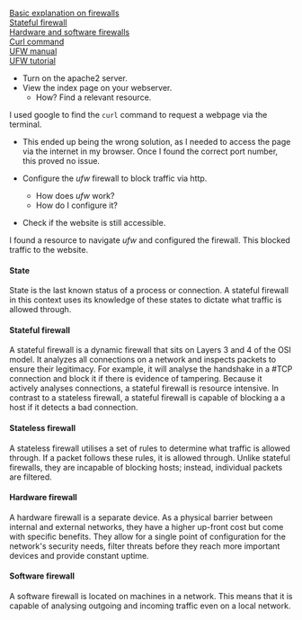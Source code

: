 [Basic explanation on firewalls](https://tryhackme.com/room/extendingyournetwork)  
[Stateful firewall](https://www.fortinet.com/resources/cyberglossary/stateful-firewall)  
[Hardware and software firewalls](https://www.fortinet.com/resources/cyberglossary/hardware-firewalls-better-than-software)  
[Curl command](https://linuxize.com/post/curl-command-examples/)  
[UFW manual](https://help.ubuntu.com/community/UFW)  
[UFW tutorial](https://www.digitalocean.com/community/tutorials/ufw-essentials-common-firewall-rules-and-commands)

* Turn on the apache2 server.
* View the index page on your webserver.
	* How? Find a relevant resource.  

I used google to find the `curl` command to request a webpage via the terminal.
* This ended up being the wrong solution, as I needed to access the page via the internet in my browser. Once I found the correct port number, this proved no issue.


* Configure the *ufw* firewall to block traffic via http.
	* How does *ufw* work?
	* How do I configure it?
* Check if the website is still accessible. 

I found a resource to navigate *ufw* and configured the firewall. This blocked traffic to the website.

#### State
State is the last known status of a process or connection. A stateful firewall in this context uses its knowledge of these states to dictate what traffic is allowed through.

#### Stateful firewall
A stateful firewall is a dynamic firewall that sits on Layers 3 and 4 of the OSI model. It analyzes all connections on a network and inspects packets to ensure their legitimacy. For example, it will analyse the handshake in a #TCP connection and block it if there is evidence of tampering. Because it actively analyses connections, a stateful firewall is resource intensive. In contrast to a stateless firewall, a stateful firewall is capable of blocking a a host if it detects a bad connection.

#### Stateless firewall
A stateless firewall utilises a set of rules to determine what traffic is allowed through. If a packet follows these rules, it is allowed through. Unlike stateful firewalls, they are incapable of blocking hosts; instead, individual packets are filtered.

#### Hardware firewall
A hardware firewall is a separate device. As a physical barrier between internal and external networks, they have a higher up-front cost but come with specific benefits. They allow for a single point of configuration for the network's security needs, filter threats before they reach more important devices and provide constant uptime.

#### Software firewall
A software firewall is located on machines in a network. This means that it is capable of analysing outgoing and incoming traffic even on a local network.

